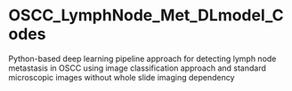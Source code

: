 # OSCC_LymphNode_Met_DLmodel_Codes
Python-based deep learning pipeline approach for detecting lymph node metastasis in OSCC using image classification approach and standard microscopic images without whole slide imaging dependency
